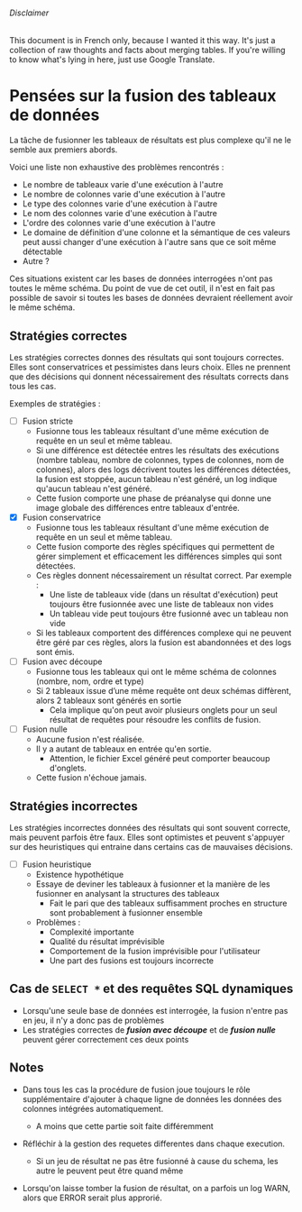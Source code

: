 ﻿
###### Disclaimer

This document is in French only, because I wanted it this way.
It's just a collection of raw thoughts and facts about merging tables.
If you're willing to know what's lying in here, just use Google Translate.

# Pensées sur la fusion des tableaux de données

La tâche de fusionner les tableaux de résultats est plus complexe qu'il ne le semble aux premiers abords.

Voici une liste non exhaustive des problèmes rencontrés :
* Le nombre de tableaux varie d'une exécution à l'autre
* Le nombre de colonnes varie d'une exécution à l'autre
* Le type des colonnes varie d'une exécution à l'autre
* Le nom des colonnes varie d'une exécution à l'autre
* L'ordre des colonnes varie d'une exécution à l'autre
* Le domaine de définition d'une colonne et la sémantique de ces valeurs peut aussi changer d'une exécution à l'autre sans que ce soit même détectable
* Autre ?

Ces situations existent car les bases de données interrogées n'ont pas toutes le même schéma.
Du point de vue de cet outil, il n'est en fait pas possible de savoir si toutes les bases de données devraient réellement avoir le même schéma.

## Stratégies correctes

Les stratégies correctes donnes des résultats qui sont toujours correctes.
Elles sont conservatrices et pessimistes dans leurs choix.
Elles ne prennent que des décisions qui donnent nécessairement des résultats corrects dans tous les cas.

Exemples de stratégies :
* [ ] Fusion stricte
	* Fusionne tous les tableaux résultant d'une même exécution de requête en un seul et même tableau.
	* Si une différence est détectée entres les résultats des exécutions (nombre tableau, nombre de colonnes, types de colonnes, nom de colonnes), alors des logs décrivent toutes les différences détectées, la fusion est stoppée, aucun tableau n'est généré, un log indique qu'aucun tableau n'est généré.
	* Cette fusion comporte une phase de préanalyse qui donne une image globale des différences entre tableaux d'entrée.
* [x] Fusion conservatrice
	* Fusionne tous les tableaux résultant d'une même exécution de requête en un seul et même tableau.
	* Cette fusion comporte des règles spécifiques qui permettent de gérer simplement et efficacement les différences simples qui sont détectées.
	* Ces règles donnent nécessairement un résultat correct. Par exemple :
		* Une liste de tableaux vide (dans un résultat d'exécution) peut toujours être fusionnée avec une liste de tableaux non vides
		* Un tableau vide peut toujours être fusionné avec un tableau non vide
	* Si les tableaux comportent des différences complexe qui ne peuvent être géré par ces règles, alors la fusion est abandonnées et des logs sont émis.
* [ ] Fusion avec découpe
	* Fusionne tous les tableaux qui ont le même schéma de colonnes (nombre, nom, ordre et type)
	* Si 2 tableaux issue d’une même requête ont deux schémas diffèrent, alors 2 tableaux sont générés en sortie
		* Cela implique qu'on peut avoir plusieurs onglets pour un seul résultat de requêtes pour résoudre les conflits de fusion.
* [ ] Fusion nulle
	* Aucune fusion n'est réalisée.
	* Il y a autant de tableaux en entrée qu'en sortie.
		* Attention, le fichier Excel généré peut comporter beaucoup d'onglets.
	* Cette fusion n'échoue jamais.

## Stratégies incorrectes

Les stratégies incorrectes données des résultats qui sont souvent correcte, mais peuvent parfois être faux.
Elles sont optimistes et peuvent s'appuyer sur des heuristiques qui entraine dans certains cas de mauvaises décisions.

* [ ] Fusion heuristique
	* Existence hypothétique
	* Essaye de deviner les tableaux à fusionner et la manière de les fusionner en analysant la structures des tableaux
		* Fait le pari que des tableaux suffisamment proches en structure sont probablement à fusionner ensemble
	* Problèmes :
		* Complexité importante
		* Qualité du résultat imprévisible
		* Comportement de la fusion imprévisible pour l'utilisateur
		* Une part des fusions est toujours incorrecte

## Cas de `SELECT *` et des requêtes SQL dynamiques

* Lorsqu'une seule base de données est interrogée, la fusion n'entre pas en jeu, il n'y a donc pas de problèmes
* Les stratégies correctes de _**fusion avec découpe**_ et de _**fusion nulle**_ peuvent gérer correctement ces deux points

## Notes

* Dans tous les cas la procédure de fusion joue toujours le rôle supplémentaire d'ajouter à chaque ligne de données les données des colonnes intégrées automatiquement.
	* A moins que cette partie soit faite différemment

* Réfléchir à la gestion des requetes differentes dans chaque execution.
	* Si un jeu de résultat ne pas être fusionné à cause du schema, les autre le peuvent peut être quand même

* Lorsqu'on laisse tomber la fusion de résultat, on a parfois un log WARN, alors que ERROR serait plus approrié.
